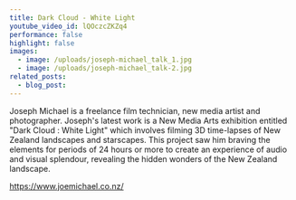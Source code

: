 ```yaml
---
title: Dark Cloud - White Light
youtube_video_id: lQOczcZKZq4
performance: false
highlight: false
images:
  - image: /uploads/joseph-michael_talk_1.jpg
  - image: /uploads/joseph-michael_talk-2.jpg
related_posts:
  - blog_post:
---
```

Joseph Michael is a freelance film technician, new media artist and photographer. Joseph's latest work is a New Media Arts exhibition entitled "Dark Cloud : White Light" which involves filming 3D time-lapses of New Zealand landscapes and starscapes. This project saw him braving the elements for periods of 24 hours or more to create an experience of audio and visual splendour, revealing the hidden wonders of the New Zealand landscape.

https://www.joemichael.co.nz/